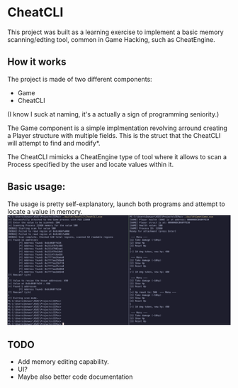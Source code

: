 # CheatCLI

This project was built as a learning exercise to implement a basic memory scanning/edting tool, common in Game Hacking, such as CheatEngine.


## How it works
The project is made of two different components: 
- Game
- CheatCLI

(I know I suck at naming, it's a actually a sign of programming seniority.)

The Game component is a simple implmentation revolving arround creating a Player structure with multiple fields.
This is the struct that the CheatCLI will attempt to find and modify*.


The CheatCLI mimicks a CheatEngine type of tool where it allows to scan a Process specified by the user and locate values within it.


## Basic usage:
The usage is pretty self-explanatory, launch both programs and attempt to locate a value in memory.
![Alt text](/screenshot.png?raw=true "Flow")


## TODO

- Add memory editing capability.
- UI?
- Maybe also better code documentation

